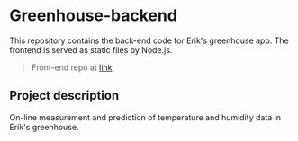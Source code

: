 # Greenhouse-backend

This repository contains the back-end code for Erik's greenhouse app. The frontend is served as static files by Node.js. 

> Front-end repo at [link](todo)

## Project description

On-line measurement and prediction of temperature and humidity data in Erik's greenhouse. 